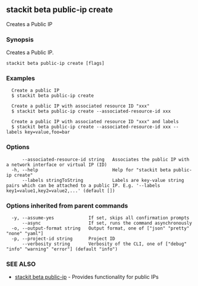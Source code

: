## stackit beta public-ip create

Creates a Public IP

### Synopsis

Creates a Public IP.

```
stackit beta public-ip create [flags]
```

### Examples

```
  Create a public IP
  $ stackit beta public-ip create

  Create a public IP with associated resource ID "xxx"
  $ stackit beta public-ip create --associated-resource-id xxx

  Create a public IP with associated resource ID "xxx" and labels
  $ stackit beta public-ip create --associated-resource-id xxx --labels key=value,foo=bar
```

### Options

```
      --associated-resource-id string   Associates the public IP with a network interface or virtual IP (ID)
  -h, --help                            Help for "stackit beta public-ip create"
      --labels stringToString           Labels are key-value string pairs which can be attached to a public IP. E.g. '--labels key1=value1,key2=value2,...' (default [])
```

### Options inherited from parent commands

```
  -y, --assume-yes             If set, skips all confirmation prompts
      --async                  If set, runs the command asynchronously
  -o, --output-format string   Output format, one of ["json" "pretty" "none" "yaml"]
  -p, --project-id string      Project ID
      --verbosity string       Verbosity of the CLI, one of ["debug" "info" "warning" "error"] (default "info")
```

### SEE ALSO

* [stackit beta public-ip](./stackit_beta_public-ip.md)	 - Provides functionality for public IPs

